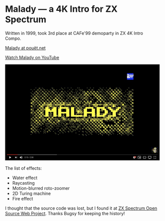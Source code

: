 # Malady — a 4K Intro for ZX Spectrum

Written in 1999, took 3rd place at CAFe'99 demoparty in ZX 4K Intro Compo.

[Malady at pouët.net](http://www.pouet.net/prod.php?which=1969)

[Watch Malady on YouTube](https://www.youtube.com/watch?v=CvZNnYb1cZQ)

[![Malady on YouTube](youtube-thumbnail.jpg)](https://www.youtube.com/watch?v=CvZNnYb1cZQ "Malady")

The list of effects:

- Water effect
- Raycasting
- Motion-blurred roto-zoomer
- 2D Turing machine
- Fire effect

I thought that the source code was lost, but I found it at [ZX Spectrum Open Source Web Project](http://opensourcezx.untergrund.net/b_demo-malady_src.html). Thanks Bugsy for keeping the history!

